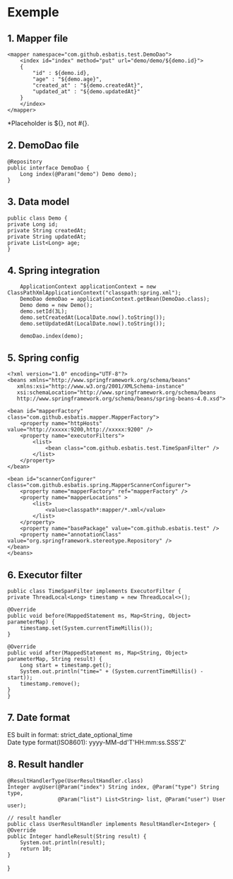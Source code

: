 # Exemple

## 1. Mapper file
    <mapper namespace="com.github.esbatis.test.DemoDao">
        <index id="index" method="put" url="demo/demo/${demo.id}">
        {
            "id" : ${demo.id},
            "age" : "${demo.age}",
            "created_at" : "${demo.createdAt}",
            "updated_at" : "${demo.updatedAt}"
        }
        </index>
    </mapper>
*Placeholder is ${}, not #{}.

## 2. DemoDao file
    @Repository
    public interface DemoDao {
        Long index(@Param("demo") Demo demo);
    }

## 3. Data model
    public class Demo {
    private Long id;
    private String createdAt;
    private String updatedAt;
    private List<Long> age;
    }

## 4. Spring integration
        ApplicationContext applicationContext = new ClassPathXmlApplicationContext("classpath:spring.xml");
        DemoDao demoDao = applicationContext.getBean(DemoDao.class);
        Demo demo = new Demo();
        demo.setId(3L);
        demo.setCreatedAt(LocalDate.now().toString());
        demo.setUpdatedAt(LocalDate.now().toString());

        demoDao.index(demo);
        
## 5. Spring config
    <?xml version="1.0" encoding="UTF-8"?>
    <beans xmlns="http://www.springframework.org/schema/beans"
       xmlns:xsi="http://www.w3.org/2001/XMLSchema-instance"
       xsi:schemaLocation="http://www.springframework.org/schema/beans
       http://www.springframework.org/schema/beans/spring-beans-4.0.xsd">

    <bean id="mapperFactory" class="com.github.esbatis.mapper.MapperFactory">
        <property name="httpHosts" value="http://xxxxx:9200,http://xxxxx:9200" />
        <property name="executorFilters">
            <list>
                <bean class="com.github.esbatis.test.TimeSpanFilter" />
            </list>
        </property>
    </bean>

    <bean id="scannerConfigurer" class="com.github.esbatis.spring.MapperScannerConfigurer">
        <property name="mapperFactory" ref="mapperFactory" />
        <property name="mapperLocations" >
            <list>
                <value>classpath*:mapper/*.xml</value>
            </list>
        </property>
        <property name="basePackage" value="com.github.esbatis.test" />
        <property name="annotationClass" value="org.springframework.stereotype.Repository" />
    </bean>
    </beans>

## 6. Executor filter
    public class TimeSpanFilter implements ExecutorFilter {
    private ThreadLocal<Long> timestamp = new ThreadLocal<>();
    
    @Override
    public void before(MappedStatement ms, Map<String, Object> parameterMap) {
        timestamp.set(System.currentTimeMillis());
    }

    @Override
    public void after(MappedStatement ms, Map<String, Object> parameterMap, String result) {
        Long start = timestamp.get();
        System.out.println("time=" + (System.currentTimeMillis() - start));
        timestamp.remove();
    }
    }

## 7. Date format
ES built in format: strict_date_optional_time<br>
Date type format(ISO8601): yyyy-MM-dd'T'HH:mm:ss.SSS'Z'

## 8. Result handler
    @ResultHandlerType(UserResultHandler.class)
    Integer avgUser(@Param("index") String index, @Param("type") String type,
                    @Param("list") List<String> list, @Param("user") User user);
    
    // result handler
    public class UserResultHandler implements ResultHandler<Integer> {
    @Override
    public Integer handleResult(String result) {
        System.out.println(result);
        return 10;
    }
}
